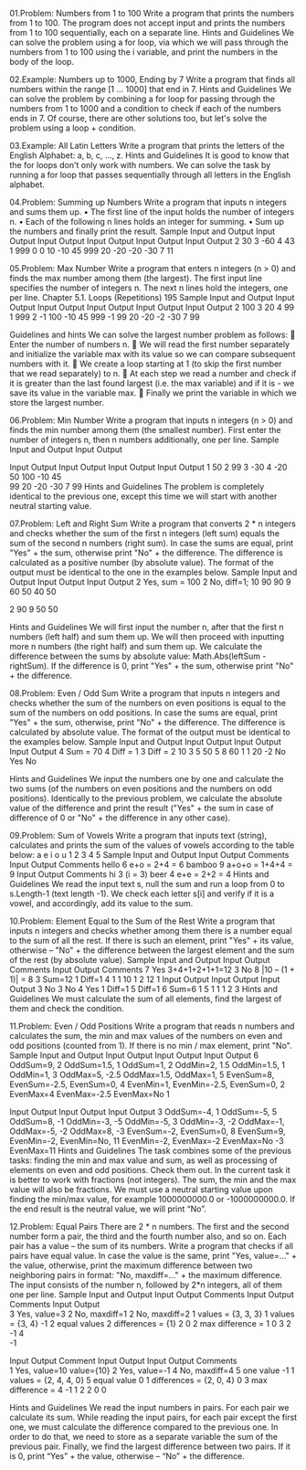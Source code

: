 01.Problem: Numbers from 1 to 100
Write a program that prints the numbers from 1 to 100. The program does not accept input and prints 
the numbers from 1 to 100 sequentially, each on a separate line.
Hints and Guidelines
We can solve the problem using a for loop, via which we will pass through the numbers from 1 to 
100 using the i variable, and print the numbers in the body of the loop.

02.Example: Numbers up to 1000, Ending by 7
Write a program that finds all numbers within the range [1 … 1000] that end in 7.
Hints and Guidelines
We can solve the problem by combining a for loop for passing through the numbers from 1 to 1000 
and a condition to check if each of the numbers ends in 7. Of course, there are other solutions too, 
but let's solve the problem using a loop + condition.

03.Example: All Latin Letters
Write a program that prints the letters of the English Alphabet: a, b, c, …, z.
Hints and Guidelines
It is good to know that the for loops don't only work with numbers. We can solve the task by running 
a for loop that passes sequentially through all letters in the English alphabet.

04.Problem: Summing up Numbers
Write a program that inputs n integers and sums them up.
• The first line of the input holds the number of integers n.
• Each of the following n lines holds an integer for summing.
• Sum up the numbers and finally print the result.
Sample Input and Output
Input Output Input Output Input Output Input Output Input Output 
2     30     3     -60    4     43     1     999    0     0
10           -10          45           999
20           -20         -20
             -30          7
                          11

05.Problem: Max Number
Write a program that enters n integers (n > 0) and finds the max number among them (the largest). 
The first input line specifies the number of integers n. The next n lines hold the integers, one per line.
Chapter 5.1. Loops (Repetitions) 195
Sample Input and Output
Input Output Input Output Input Output Input Output Input Output 
2     100    3     20     4     99     1     999    2     -1
100          -10          45           999          -1
99           20           -20                       -2
            -30            7
                           99

Guidelines and hints
We can solve the largest number problem as follows:
 Enter the number of numbers n.
 We will read the first number separately and initialize the variable
max with its value so we can compare subsequent numbers with it.
 We create a loop starting at 1 (to skip the first number that
we read separately) to n.
 At each step we read a number and check if it is greater than
the last found largest (i.e. the max variable) and if it is - we save
its value in the variable max.
 Finally we print the variable in which we store the largest number.

06.Problem: Min Number
Write a program that inputs n integers (n > 0) and finds the min number among them (the smallest 
number). First enter the number of integers n, then n numbers additionally, one per line.
Sample Input and Output
Input Output 
 
Input Output Input Output Input Output Input Output
1     50     2     99     3     -30    4     -20
50           100          -10          45     
             99           20           -20
                          -30          7
                                       99
Hints and Guidelines
The problem is completely identical to the previous one, except this time we will start with another 
neutral starting value.

07.Problem: Left and Right Sum
Write a program that converts 2 * n integers and checks whether the sum of the first n integers (left 
sum) equals the sum of the second n numbers (right sum). In case the sums are equal, print "Yes" + 
the sum, otherwise print "No" + the difference. The difference is calculated as a positive number (by 
absolute value). The format of the output must be identical to the one in the examples below.
Sample Input and Output
Input Output            Input Output 
2     Yes, sum = 100    2     No, diff=1;
10                      90
90                      9
60                      50
40                      50

2
90
9
50
50

Hints and Guidelines
We will first input the number n, after that the first n numbers (left half) and sum them up. We will 
then proceed with inputting more n numbers (the right half) and sum them up. We calculate the
difference between the sums by absolute value: Math.Abs(leftSum - rightSum). If the difference 
is 0, print "Yes" + the sum, otherwise print "No" + the difference.

08.Problem: Even / Odd Sum
Write a program that inputs n integers and checks whether the sum of the numbers on even positions
is equal to the sum of the numbers on odd positions. In case the sums are equal, print "Yes" + the 
sum, otherwise, print "No" + the difference. The difference is calculated by absolute value. The format 
of the output must be identical to the examples below.
Sample Input and Output
Input  Output   Input Output     Input  Output 
4      Sum = 70 4     Diff = 1   3      Diff = 2
10              3                5
50              5                8
60              1                1
20              -2               No
Yes             No

Hints and Guidelines
We input the numbers one by one and calculate the two sums (of the numbers on even positions and 
the numbers on odd positions). Identically to the previous problem, we calculate the absolute value 
of the difference and print the result ("Yes" + the sum in case of difference of 0 or "No" + the 
difference in any other case).

09.Problem: Sum of Vowels
Write a program that inputs text (string), calculates and prints the sum of the values of vowels
according to the table below:
a e i o u 
1 2 3 4 5
Sample Input and Output
Input Output Comments      Input  Output  Comments 
hello 6      e+o = 2+4 = 6 bamboo 9     a+o+o = 1+4+4 = 9
Input Output Comments
hi    3      (i = 3) beer 4 e+e = 2+2 = 4
Hints and Guidelines
We read the input text s, null the sum and run a loop from 0 to s.Length-1 (text length -1). We 
check each letter s[i] and verify if it is a vowel, and accordingly, add its value to the sum.

10.Problem: Element Equal to the Sum of the Rest
Write a program that inputs n integers and checks whether among them there is a number equal to 
the sum of all the rest. If there is such an element, print "Yes" + its value, otherwise – "No" + the 
difference between the largest element and the sum of the rest (by absolute value).
Sample Input and Output
Input Output  Comments           Input Output  Comments 
7     Yes     3+4+1+2+1+1=12     3     No       8 |10 – (1 + 1)| = 8
3     Sum=12                     1     Diff=1
4                                1
1                                10
1
2
12
1
Input Output     Input Output    Input Output 
3     No         3     No        4     Yes
1     Diff=1     5     Diff=1    6     Sum=6
1                5               1
1                1               2
                                 3
Hints and Guidelines
We must calculate the sum of all elements, find the largest of them and check the condition.

11.Problem: Even / Odd Positions
Write a program that reads n numbers and calculates the sum, the min and max values of the numbers 
on even and odd positions (counted from 1). If there is no min / max element, print "No".
Sample Input and Output
Input Output         Input Output         Input Output 
6     OddSum=9,      2     OddSum=1.5,    1     OddSum=1,
2     OddMin=2,      1.5   OddMin=1.5,    1     OddMin=1,
3     OddMax=5,      -2.5  OddMax=1.5,          OddMax=1,
5     EvenSum=8,           EvenSum=-2.5,        EvenSum=0,
4     EvenMin=1,           EvenMin=-2.5,        EvenSum=0,
2     EvenMax=4            EvenMax=-2.5         EvenMax=No
1

Input Output         Input Output               Input Output 
3     OddSum=-4,     1     OddSum=-5,           5     OddSum=8,
-1    OddMin=-3,     -5    OddMin=-5,           3     OddMin=-3,
-2    OddMax=-1,           OddMax=-5,           -2    OddMax=8,
-3    EvenSum=-2,          EvenSum=0,            8    EvenSum=9,
      EvenMin=-2,          EvenMin=No,          11    EvenMin=-2,
      EvenMax=-2           EvenMax=No           -3    EvenMax=11
Hints and Guidelines
The task combines some of the previous tasks: finding the min and max value and sum, as well as 
processing of elements on even and odd positions. Check them out.
In the current task it is better to work with fractions (not integers). The sum, the min and the max 
value will also be fractions. We must use a neutral starting value upon finding the min/max value, for 
example 1000000000.0 or -1000000000.0. If the end result is the neutral value, we will print “No”.

12.Problem: Equal Pairs
There are 2 * n numbers. The first and the second number form a pair, the third and the fourth number 
also, and so on. Each pair has a value – the sum of its numbers. Write a program that checks if all pairs 
have equal value.
In case the value is the same, print "Yes, value=…" + the value, otherwise, print the maximum 
difference between two neighboring pairs in format: "No, maxdiff=…" + the maximum difference.
The input consists of the number n, followed by 2*n integers, all of them one per line.
Sample Input and Output
Input Output        Comments             Input Output        Comments           Input Output          
3     Yes, value=3                       2     No, maxdiff=1                    2     No, maxdiff=2
1                   values = {3, 3, 3}   1                   values = {3, 4}    -1
2                   equal values         2                   differences = {1}  2
0                                        2                   max difference = 1 0
3                                        2                                     -1
4                  
-1

Input Output          Comment           Input Output           Input Output            Comments  
 1    Yes, value=10   value={10}        2     Yes, value=-1    4     No, maxdiff=4
 5                    one value        -1                      1                       values = {2, 4, 4, 0}
 5                    equal value       0                      1                       differences = {2, 0, 4}
                                        0                      3                       max difference = 4
                                       -1                      1
                                                               2
                                                               2
                                                               0
                                                               0

Hints and Guidelines
We read the input numbers in pairs. For each pair we calculate its sum. While reading the input pairs, 
for each pair except the first one, we must calculate the difference compared to the previous one. In 
order to do that, we need to store as a separate variable the sum of the previous pair. Finally, we find 
the largest difference between two pairs. If it is 0, print “Yes” + the value, otherwise – “No” + the 
difference.

